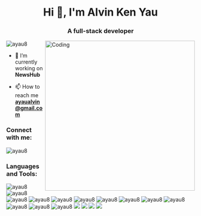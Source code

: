 <h1 align="center">Hi 👋, I'm Alvin Ken Yau</h1>
<h3 align="center">A full-stack developer</h3>
<img align="right" alt="Coding" width="400" src="https://media.tenor.com/NOYF3f82b_gAAAAC/programmer.gif">

<p align="left"> <img src="https://komarev.com/ghpvc/?username=ayau8&label=Profile%20views&color=0e75b6&style=flat" alt="ayau8" /> </p>
 

- 🔭 I’m currently working on **NewsHub**

- 📫 How to reach me **ayaualvin@gmail.com**

<h3 align="left">Connect with me:</h3>
<p align="left">
  <img src="https://img.shields.io/badge/Linkedin-F7DF1E?style=for-the-badge&logo=linkedin&logoColor=blue" alt="ayau8" />
</p>

<h3 align="left">Languages and Tools:</h3>
<p>
  <img src="https://img.shields.io/badge/JavaScript-F7DF1E?style=for-the-badge&logo=javascript&logoColor=black" alt="ayau8" />
  <img src="https://img.shields.io/badge/HTML5-E34F26?style=for-the-badge&logo=html5&logoColor=white" alt="ayau8" />
  <img src="https://img.shields.io/badge/CSS3-1572B6?style=for-the-badge&logo=css3&logoColor=white" alt="ayau8" />
  <img src="https://img.shields.io/badge/TypeScript-007ACC?style=for-the-badge&logo=typescript&logoColor=white" alt="ayau8" />
  <img src="https://img.shields.io/badge/Ruby-CC342D?style=for-the-badge&logo=ruby&logoColor=white" alt="ayau8" />
  <img src="https://img.shields.io/badge/React-20232A?style=for-the-badge&logo=react&logoColor=61DAFB" alt="ayau8" />
  <img src="https://img.shields.io/badge/styled--components-DB7093?style=for-the-badge&logo=styled-components&logoColor=white" alt="ayau8" />
  <img src="https://img.shields.io/badge/React_Router-CA4245?style=for-the-badge&logo=react-router&logoColor=white" alt="ayau8" />
  <img src="https://img.shields.io/badge/Ruby_on_Rails-CC0000?style=for-the-badge&logo=ruby-on-rails&logoColor=white" alt="ayau8" />
  <img src="https://img.shields.io/badge/PostgreSQL-316192?style=for-the-badge&logo=postgresql&logoColor=white" alt="ayau8" />
  <img src="https://img.shields.io/badge/MongoDB-4EA94B?style=for-the-badge&logo=mongodb&logoColor=white" alt="ayau8" />
  <img src="https://img.shields.io/badge/Visual_Studio_Code-0078D4?style=for-the-badge&logo=visual%20studio%20code&logoColor=white" alt="ayau8" />
  <img src="https://img.shields.io/badge/GIT-E44C30?style=for-the-badge&logo=git&logoColor=white" alt="ayau8" />
  <img src="https://img.shields.io/badge/next.js-000000?style=for-the-badge&logo=nextdotjs&logoColor=white" />
  <img src="https://img.shields.io/badge/firebase-ffca28?style=for-the-badge&logo=firebase&logoColor=black" />
  <img src="https://img.shields.io/badge/Material%20UI-007FFF?style=for-the-badge&logo=mui&logoColor=white" />
  <img src="https://img.shields.io/badge/nestjs-%23E0234E.svg?style=for-the-badge&logo=nestjs&logoColor=white" />
</p>
